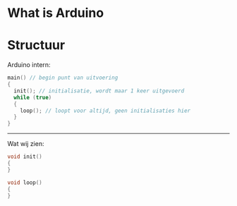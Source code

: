 # What is Arduino

# Structuur

Arduino intern:

``` c
main() // begin punt van uitvoering
{
  init(); // initialisatie, wordt maar 1 keer uitgevoerd
  while (true)
  {
    loop(); // loopt voor altijd, geen initialisaties hier
  }
}
```

---

Wat wij zien:

```c
void init()
{
}

void loop()
{
}
```
